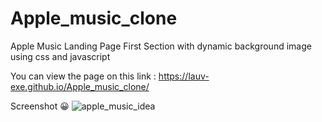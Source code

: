 # Apple_music_clone
Apple Music Landing Page First Section with dynamic background image using css and javascript

You can view the page on this link : https://lauv-exe.github.io/Apple_music_clone/

Screenshot 😀
![apple_music_idea](https://github.com/lauv-exe/Apple_music_clone/blob/master/img/ss1.png)
